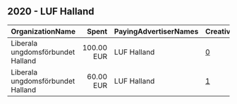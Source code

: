 ## 2020 - LUF Halland 
|OrganizationName|Spent|PayingAdvertiserNames|CreativeUrls|Impressions|Genders|AgeBrackets|CountryCodes|BillingAddresses|CandidateBallotInformation|
|:---|---:|:---|:---|---:|:---|:---|:---|:---|:---|
|Liberala ungdomsförbundet Halland|100.00 EUR|LUF Halland|[0](https://www.snap.com/political-ads/asset/e1e7bc7b69ea9b9cd1f9fdbd661e313d62cbad9fd00834fa9faca6b1427d4b53?mediaType=mp4)|75,096||15-28|sweden|"Västervallvägen 2,Halmstad ,302 50,SE"||
|Liberala ungdomsförbundet Halland|60.00 EUR|LUF Halland|[1](https://www.snap.com/political-ads/asset/40f473943bec5799e0d3ea19c18eedf6888e12b0f015787a0fd62b3efb9e5807?mediaType=jpeg)|51,093|||sweden|"Västervallvägen 2,Halmstad ,302 50,SE"|LUF Halland|
